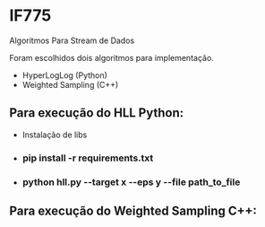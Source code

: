 # IF775
Algoritmos Para Stream de Dados

Foram escolhidos dois algoritmos para implementação.
 - HyperLogLog (Python)
 - Weighted Sampling (C++)


## Para execução do HLL Python:
* Instalação de libs
 - ### pip install -r requirements.txt
 - ### python hll.py --target x --eps y --file path_to_file

## Para execução do Weighted Sampling C++:

